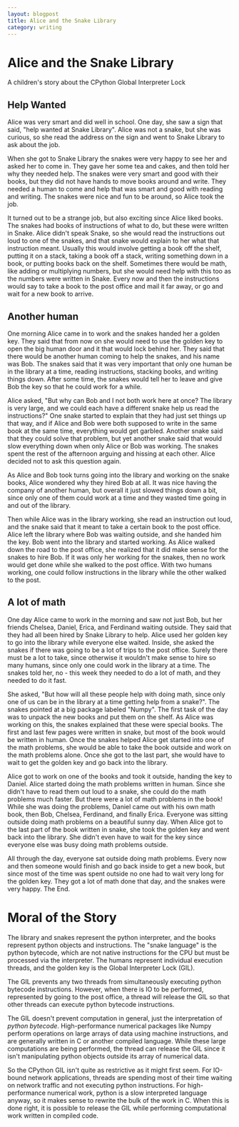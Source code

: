 ```yaml
---
layout: blogpost 
title: Alice and the Snake Library
category: writing
---
```


# Alice and the Snake Library

A children's story about the CPython Global Interpreter Lock

## Help Wanted

Alice was very smart and did well in school. One day, she saw a sign
that said, "help wanted at Snake Library". Alice was not a snake, but
she was curious, so she read the address on the sign and went to Snake
Library to ask about the job.

When she got to Snake Library the snakes were very happy to see her and
asked her to come in. They gave her some tea and cakes, and then told her
why they needed help. The snakes were very smart and good with their books,
but they did not have hands to move books around and write. They needed
a human to come and help that was smart and good with reading and writing.
The snakes were nice and fun to be around, so Alice took the job.

It turned out to be a strange job, but also exciting since Alice liked
books. The snakes had books of instructions of what to do, but these were
written in Snake. Alice didn't speak Snake, so she would read the instructions
out loud to one of the snakes, and that snake would explain to her what that
instruction meant. Usually this would involve getting a book off the shelf,
putting it on a stack, taking a book off a stack, writing something down
in a book, or putting books back on the shelf. Sometimes there would be
math, like adding or multiplying numbers, but she would need help with this
too as the numbers were written in Snake. Every now and then the instructions
would say to take a book to the post office and mail it far away, or go and
wait for a new book to arrive.

## Another human

One morning Alice came in to work and the snakes handed her a golden key.
They said that from now on she would need to use the golden key to open the
big human door and it that would lock behind her. They said that there would
be another human coming to help the snakes, and his name was Bob. 
The snakes said that it was very important that only one human be in the
library at a time, reading instructions, stacking books, and writing things
down. After some time, the snakes would tell her to leave and give Bob the
key so that he could work for a while.

Alice asked, "But why can Bob and I not both work here at once? The library
is very large, and we could each have a different snake help us read the
instructions?" One snake started to explain that they had just set things up
that way, and if Alice and Bob were both supposed to write in the same book
at the same time, everything would get garbled. Another snake said that they
could solve that problem, but yet another snake said that would slow everything
down when only Alice or Bob was working. The snakes spent the rest of the
afternoon arguing and hissing at each other. Alice decided not to ask
this question again.

As Alice and Bob took turns going into the library and working on the snake
books, Alice wondered why they hired Bob at all. It was nice having the
company of another human, but overall it just slowed things down a bit, since
only one of them could work at a time and they wasted time going in and out
of the library.

Then while Alice was in the library working, she read an instruction out loud,
and the snake said that it meant to take a certain book to the post office.
Alice left the library where Bob was waiting outside, and she handed him the
key. Bob went into the library and started working. As Alice walked down the
road to the post office, she realized that it did make sense for the snakes
to hire Bob. If it was only her working for the snakes, then no work would
get done while she walked to the post office. With two humans working, one
could follow instructions in the library while the other walked to the post.

## A lot of math

One day Alice came to work in the morning and saw not just Bob, but her
friends Chelsea, Daniel, Erica, and Ferdinand waiting outside. They said that
they had all been hired by Snake Library to help. Alice used her golden key
to go into the library while everyone else waited. Inside, she asked the
snakes if there was going to be a lot of trips to the post office. Surely
there must be a lot to take, since otherwise it wouldn't make sense to
hire so many humans, since only one could work in the library at a time.
The snakes told her, no - this week they needed to do a lot of math, and they
needed to do it fast.

She asked, "But how will all these people help with
doing math, since only one of us can be in the library at a time getting
help from a snake?". The snakes pointed at a big package labeled "Numpy".
The first task of the day was to unpack the new books and put them on the
shelf. As Alice was working on this, the snakes explained that these were
special books. The first and last few pages were written in snake, but most
of the book would be written in human. Once the snakes helped Alice get
started into one of the math problems, she would be able to take the book
outside and work on the math problems alone. Once she got to the last part,
she would have to wait to get the golden key and go back into the library.

Alice got to work on one of the books and took it outside, handing the key
to Daniel. Alice started doing the math problems written in human. Since she
didn't have to read them out loud to a snake, she could do the math
problems much faster. But there were a lot of math problems in the book!
While she was doing the problems, Daniel came out with his own math book,
then Bob, Chelsea, Ferdinand, and finally Erica. Everyone was sitting outside
doing math problems on a beautiful sunny day. When Alice got to the last
part of the book written in snake, she took the golden key and went back
into the library. She didn't even have to wait for the key since everyone
else was busy doing math problems outside.

All through the day, everyone sat outside doing math problems. Every now and
then someone would finish and go back inside to get a new book, but since
most of the time was spent outside no one had to wait very long for the
golden key. They got a lot of math done that day, and the snakes were very
happy. The End.

# Moral of the Story

The library and snakes represent the python interpreter, and the books
represent python objects and instructions. The "snake language" is the python
bytecode, which are not native instructions for the CPU but must be
processed via the interpreter. The humans represent individual execution
threads, and the golden key is the Global Interpreter Lock (GIL).

The GIL prevents any two threads from simultaneously executing python
bytecode instructions. However, when there is IO to be performed, represented
by going to the post office, a thread will release the GIL so that other
threads can execute python bytecode instructions.

The GIL doesn't prevent computation in general, just the interpretation of
_python bytecode_. High-performance numerical packages like Numpy perform
operations on large arrays of data using machine instructions, and are
generally written in C or another compiled language. While these large
computations are being performed, the thread can release the GIL since
it isn't manipulating python objects outside its array of numerical data.

So the CPython GIL isn't quite as restrictive as it might first seem. For
IO-bound network applications, threads are spending most of their time
waiting on network traffic and not executing python instructions. For
high-performance numerical work, python is a slow interpreted language
anyway, so it makes sense to rewrite the bulk of the work in C. When this
is done right, it is possible to release the GIL while performing
computational work written in compiled code.
